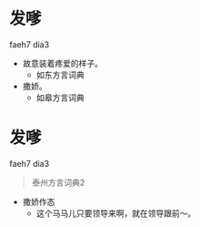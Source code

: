 # 发嗲
faeh7 dia3
+ 故意装着疼爱的样子。
  * 如东方言词典
+ 撒娇。
  * 如皋方言词典


# 发嗲
faeh7 dia3
> 泰州方言词典2
- 撒娇作态
  - 这个马马儿只要领导来啊，就在领导跟前～。